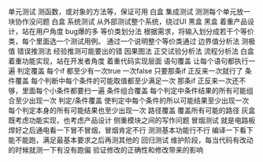 单元测试
测函数，或对象的方法等，保证可用
白盒
集成测试
测测每个单元放一块协作没问题
白盒
系统测试
从外部测试整个系统，绕过UI
黑盒
黑盒
着重产品设计，站在用户角度
bug爆的多
等价类划分法
根据需求，将输入划分成若干个等价类，每个里面选一个测试用例。
通过一个说明整个等价类通过
边界值分析法
测极值
错误推测法
经验推测可能要出的错
因果图法
正交试验分析法
流程分析法
白盒
着重功能实现，站在开发者角度
着重代码实现层面
语句覆盖
让每个语句都执行一遍
判定覆盖
每个if 都至少有一次true 一次false
只要那条if 正反来一次就行了
条件覆盖
每个判断中每个条件的可能取值都至少满足一次
那条if 正反来一次还不够，里面每个小条件都要扫一遍
条件组合覆盖
每个判定中条件结果的所有可能组合至少出现一次
判定/条件覆盖
使判定中每个条件的所以可能结果至少出现一次
每个判定本身的所有可能结果也至少出现一次
路径覆盖
覆盖所有可能的路径
灰盒
既考虑功能实现，也考虑产品设计
侧重模块之间的写作问题
冒烟测试
就是电路板焊好之后通电看一下冒不冒烟，冒烟肯定不行
测测基本功能行不行
编译一下看下能不能跑，满足最基本要求之后再测其他的
回归测试
维护阶段，每当代码有改动的时候就测一下有没有跑偏
验证修改的正确性和修改带来的影响